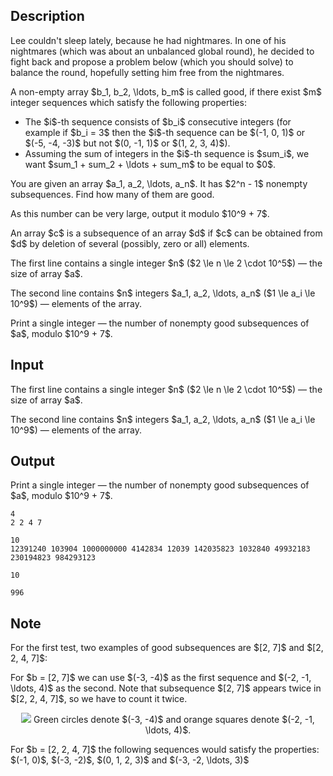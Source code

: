 ## Description

<div><p><span class="tex-font-style-it">Lee couldn't sleep lately, because he had nightmares. In one of his nightmares (which was about an unbalanced global round), he decided to fight back and propose a problem below (which you should solve) to balance the round, hopefully setting him free from the nightmares.</span></p><p>A non-empty array $b_1, b_2, \ldots, b_m$ is called <span class="tex-font-style-bf">good</span>, if there exist $m$ integer sequences which satisfy the following properties:</p><ul> <li> The $i$-th sequence consists of $b_i$ consecutive integers (for example if $b_i = 3$ then the $i$-th sequence can be $(-1, 0, 1)$ or $(-5, -4, -3)$ but not $(0, -1, 1)$ or $(1, 2, 3, 4)$). </li><li> Assuming the sum of integers in the $i$-th sequence is $sum_i$, we want $sum_1 + sum_2 + \ldots + sum_m$ to be equal to $0$. </li></ul><p>You are given an array $a_1, a_2, \ldots, a_n$. It has $2^n - 1$ nonempty subsequences. Find how many of them are <span class="tex-font-style-bf">good</span>.</p><p>As this number can be very large, output it modulo $10^9 + 7$.</p><p>An array $c$ is a subsequence of an array $d$ if $c$ can be obtained from $d$ by deletion of several (possibly, zero or all) elements.</p></div><div class="input-specification"><p>The first line contains a single integer $n$ ($2 \le n \le 2 \cdot 10^5$)&nbsp;— the size of array $a$.</p><p>The second line contains $n$ integers $a_1, a_2, \ldots, a_n$ ($1 \le a_i \le 10^9$)&nbsp;— elements of the array.</p></div><div class="output-specification"><p>Print a single integer&nbsp;— the number of nonempty <span class="tex-font-style-bf">good</span> subsequences of $a$, modulo $10^9 + 7$.</p></div>

## Input

<p>The first line contains a single integer $n$ ($2 \le n \le 2 \cdot 10^5$)&nbsp;— the size of array $a$.</p><p>The second line contains $n$ integers $a_1, a_2, \ldots, a_n$ ($1 \le a_i \le 10^9$)&nbsp;— elements of the array.</p>

## Output

<p>Print a single integer&nbsp;— the number of nonempty <span class="tex-font-style-bf">good</span> subsequences of $a$, modulo $10^9 + 7$.</p>





```input1
4
2 2 4 7
```




```input2
10
12391240 103904 1000000000 4142834 12039 142035823 1032840 49932183 230194823 984293123
```




```output1
10
```




```output2
996
```



## Note

<p>For the first test, two examples of <span class="tex-font-style-bf">good</span> subsequences are $[2, 7]$ and $[2, 2, 4, 7]$:</p><p>For $b = [2, 7]$ we can use $(-3, -4)$ as the first sequence and $(-2, -1, \ldots, 4)$ as the second. Note that subsequence $[2, 7]$ appears twice in $[2, 2, 4, 7]$, so we have to count it twice.</p><center> <img class="tex-graphics" src="file://ATex2hWA.png" style="max-width: 100.0%;max-height: 100.0%;"> <span class="tex-font-size-small">Green circles denote $(-3, -4)$ and orange squares denote $(-2, -1, \ldots, 4)$.</span> </center><p>For $b = [2, 2, 4, 7]$ the following sequences would satisfy the properties: $(-1, 0)$, $(-3, -2)$, $(0, 1, 2, 3)$ and $(-3, -2, \ldots, 3)$</p>

